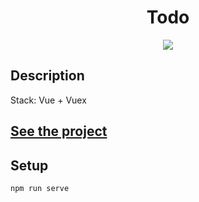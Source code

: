 <h1 align="center">Todo</h1>
<p align="center">
  <img src="https://img.shields.io/badge/made%20by-opv1-blue.svg">
</p>

## Description

Stack: Vue + Vuex

## [See the project](https://opv1.github.io/todo-vue)

## Setup

```
npm run serve
```
